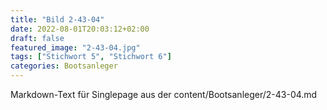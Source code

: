 ```yaml
---
title: "Bild 2-43-04"
date: 2022-08-01T20:03:12+02:00
draft: false
featured_image: "2-43-04.jpg"
tags: ["Stichwort 5", "Stichwort 6"]
categories: Bootsanleger
---
```



Markdown-Text für Singlepage aus der content/Bootsanleger/2-43-04.md